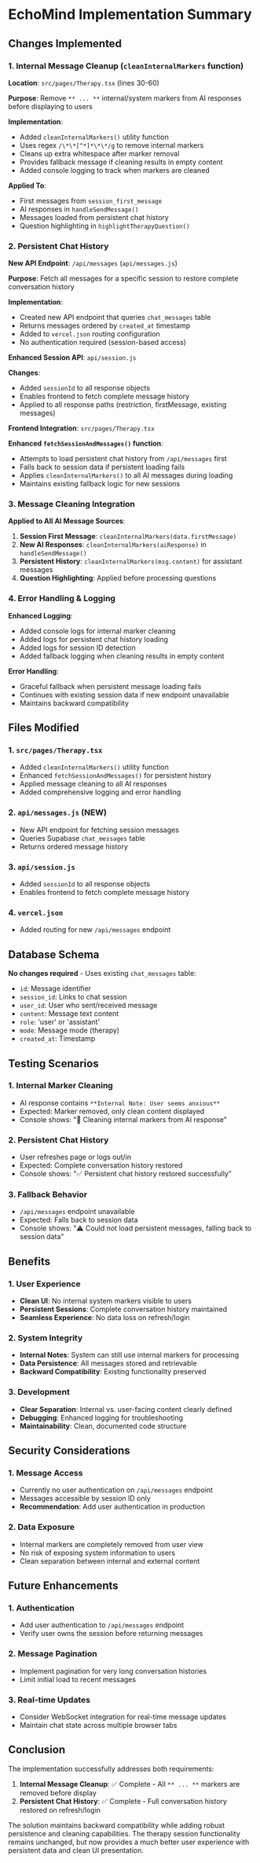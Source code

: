 # EchoMind Implementation Summary

## Changes Implemented

### 1. Internal Message Cleanup (`cleanInternalMarkers` function)

**Location**: `src/pages/Therapy.tsx` (lines 30-60)

**Purpose**: Remove `** ... **` internal/system markers from AI responses before displaying to users

**Implementation**:
- Added `cleanInternalMarkers()` utility function
- Uses regex `/\*\*[^*]*\*\*/g` to remove internal markers
- Cleans up extra whitespace after marker removal
- Provides fallback message if cleaning results in empty content
- Added console logging to track when markers are cleaned

**Applied To**:
- First messages from `session_first_message`
- AI responses in `handleSendMessage()`
- Messages loaded from persistent chat history
- Question highlighting in `highlightTherapyQuestion()`

### 2. Persistent Chat History

**New API Endpoint**: `/api/messages` (`api/messages.js`)

**Purpose**: Fetch all messages for a specific session to restore complete conversation history

**Implementation**:
- Created new API endpoint that queries `chat_messages` table
- Returns messages ordered by `created_at` timestamp
- Added to `vercel.json` routing configuration
- No authentication required (session-based access)

**Enhanced Session API**: `api/session.js`

**Changes**:
- Added `sessionId` to all response objects
- Enables frontend to fetch complete message history
- Applied to all response paths (restriction, firstMessage, existing messages)

**Frontend Integration**: `src/pages/Therapy.tsx`

**Enhanced `fetchSessionAndMessages()` function**:
- Attempts to load persistent chat history from `/api/messages` first
- Falls back to session data if persistent loading fails
- Applies `cleanInternalMarkers()` to all AI messages during loading
- Maintains existing fallback logic for new sessions

### 3. Message Cleaning Integration

**Applied to All AI Message Sources**:
1. **Session First Message**: `cleanInternalMarkers(data.firstMessage)`
2. **New AI Responses**: `cleanInternalMarkers(aiResponse)` in `handleSendMessage()`
3. **Persistent History**: `cleanInternalMarkers(msg.content)` for assistant messages
4. **Question Highlighting**: Applied before processing questions

### 4. Error Handling & Logging

**Enhanced Logging**:
- Added console logs for internal marker cleaning
- Added logs for persistent chat history loading
- Added logs for session ID detection
- Added fallback logging when cleaning results in empty content

**Error Handling**:
- Graceful fallback when persistent message loading fails
- Continues with existing session data if new endpoint unavailable
- Maintains backward compatibility

## Files Modified

### 1. `src/pages/Therapy.tsx`
- Added `cleanInternalMarkers()` utility function
- Enhanced `fetchSessionAndMessages()` for persistent history
- Applied message cleaning to all AI responses
- Added comprehensive logging and error handling

### 2. `api/messages.js` (NEW)
- New API endpoint for fetching session messages
- Queries Supabase `chat_messages` table
- Returns ordered message history

### 3. `api/session.js`
- Added `sessionId` to all response objects
- Enables frontend to fetch complete message history

### 4. `vercel.json`
- Added routing for new `/api/messages` endpoint

## Database Schema

**No changes required** - Uses existing `chat_messages` table:
- `id`: Message identifier
- `session_id`: Links to chat session
- `user_id`: User who sent/received message
- `content`: Message text content
- `role`: 'user' or 'assistant'
- `mode`: Message mode (therapy)
- `created_at`: Timestamp

## Testing Scenarios

### 1. Internal Marker Cleaning
- AI response contains `**Internal Note: User seems anxious**`
- Expected: Marker removed, only clean content displayed
- Console shows: "🧹 Cleaning internal markers from AI response"

### 2. Persistent Chat History
- User refreshes page or logs out/in
- Expected: Complete conversation history restored
- Console shows: "✅ Persistent chat history restored successfully"

### 3. Fallback Behavior
- `/api/messages` endpoint unavailable
- Expected: Falls back to session data
- Console shows: "⚠️ Could not load persistent messages, falling back to session data"

## Benefits

### 1. User Experience
- **Clean UI**: No internal system markers visible to users
- **Persistent Sessions**: Complete conversation history maintained
- **Seamless Experience**: No data loss on refresh/login

### 2. System Integrity
- **Internal Notes**: System can still use internal markers for processing
- **Data Persistence**: All messages stored and retrievable
- **Backward Compatibility**: Existing functionality preserved

### 3. Development
- **Clear Separation**: Internal vs. user-facing content clearly defined
- **Debugging**: Enhanced logging for troubleshooting
- **Maintainability**: Clean, documented code structure

## Security Considerations

### 1. Message Access
- Currently no user authentication on `/api/messages` endpoint
- Messages accessible by session ID only
- **Recommendation**: Add user authentication in production

### 2. Data Exposure
- Internal markers are completely removed from user view
- No risk of exposing system information to users
- Clean separation between internal and external content

## Future Enhancements

### 1. Authentication
- Add user authentication to `/api/messages` endpoint
- Verify user owns the session before returning messages

### 2. Message Pagination
- Implement pagination for very long conversation histories
- Limit initial load to recent messages

### 3. Real-time Updates
- Consider WebSocket integration for real-time message updates
- Maintain chat state across multiple browser tabs

## Conclusion

The implementation successfully addresses both requirements:

1. **Internal Message Cleanup**: ✅ Complete - All `** ... **` markers are removed before display
2. **Persistent Chat History**: ✅ Complete - Full conversation history restored on refresh/login

The solution maintains backward compatibility while adding robust persistence and cleaning capabilities. The therapy session functionality remains unchanged, but now provides a much better user experience with persistent data and clean UI presentation.
